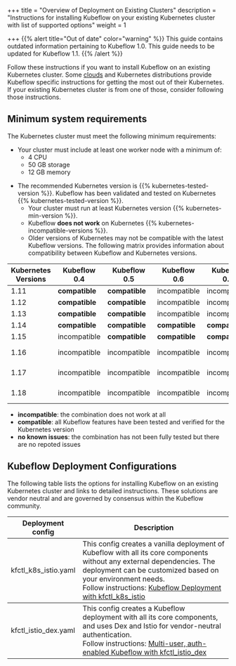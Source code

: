 +++
title = "Overview of Deployment on Existing Clusters"
description = "Instructions for installing Kubeflow on your existing Kubernetes cluster with list of supported options"
weight = 1
                    
+++
{{% alert title="Out of date" color="warning" %}}
This guide contains outdated information pertaining to Kubeflow 1.0. This guide
needs to be updated for Kubeflow 1.1.
{{% /alert %}}

Follow these instructions if you want to install Kubeflow on an existing Kubernetes
cluster. Some [clouds](/docs/started/cloud) and Kubernetes distributions provide
Kubeflow specific instructions for getting the most out of their Kubernetes. If your
existing Kubernetes cluster is from one of those, consider following those instructions.

## Minimum system requirements

The Kubernetes cluster must meet the following minimum requirements:

- Your cluster must include at least one worker node with a minimum of:
  - 4 CPU
  - 50 GB storage
  - 12 GB memory

* The recommended Kubernetes version is {{% kubernetes-tested-version %}}.
  Kubeflow has been validated and tested on Kubernetes
  {{% kubernetes-tested-version %}}.
  - Your cluster must run at least Kubernetes version
    {{% kubernetes-min-version %}}.
  - Kubeflow **does not work** on Kubernetes
    {{% kubernetes-incompatible-versions %}}.
  - Older versions of Kubernetes may not be compatible with the latest Kubeflow versions. The following matrix
    provides information about compatibility between Kubeflow and Kubernetes versions.

<div class="table-responsive">
  <table class="table table-bordered">
    <thead class="thead-light">
      <tr>
        <th>Kubernetes Versions</th>
        <th>Kubeflow 0.4</th>
        <th>Kubeflow 0.5</th>
        <th>Kubeflow 0.6</th>
        <th>Kubeflow 0.7</th>
        <th>Kubeflow 1.0</th>
      </tr>
    </thead>
    <tbody>
      <tr>
        <td>1.11</td>
        <td><b>compatible</b></td>
        <td><b>compatible</b></td>
        <td>incompatible</td>
        <td>incompatible</td>
        <td>incompatible</td>
      </tr>
      <tr>
        <td>1.12</td>
        <td><b>compatible</b></td>
        <td><b>compatible</b></td>
        <td>incompatible</td>
        <td>incompatible</td>
        <td>incompatible</td>
      </tr>
      <tr>
        <td>1.13</td>
        <td><b>compatible</b></td>
        <td><b>compatible</b></td>
        <td>incompatible</td>
        <td>incompatible</td>
        <td>incompatible</td>
      </tr>
      <tr>
        <td>1.14</td>
        <td><b>compatible</b></td>
        <td><b>compatible</b></td>
        <td><b>compatible</b></td>
        <td><b>compatible</b></td>
        <td><b>compatible</b></td>
      </tr>
      <tr>
        <td>1.15</td>
        <td>incompatible</td>
        <td><b>compatible</b></td>
        <td><b>compatible</b></td>
        <td><b>compatible</b></td>
        <td><b>compatible</b></td>
      </tr>
      <tr>
        <td>1.16</td>
        <td>incompatible</td>
        <td>incompatible</td>
        <td>incompatible</td>
        <td>incompatible</td>
        <td><b>no known issues</b></td>
      </tr>
      <tr>
        <td>1.17</td>
        <td>incompatible</td>
        <td>incompatible</td>
        <td>incompatible</td>
        <td>incompatible</td>
        <td><b>no known issues</b></td>
      </tr>
      <tr>
        <td>1.18</td>
        <td>incompatible</td>
        <td>incompatible</td>
        <td>incompatible</td>
        <td>incompatible</td>
        <td><b>no known issues</b></td>
      </tr>
    </tbody>
  </table>
</div>

- **incompatible**: the combination does not work at all
- **compatible**: all Kubeflow features have been tested and verified for the
  Kubernetes version
- **no known issues**: the combination has not been fully tested but there are
  no repoted issues

## Kubeflow Deployment Configurations

The following table lists the options for installing Kubeflow on an existing Kubernetes
cluster and links to detailed instructions. These solutions are vendor neutral and are
governed by consensus within the Kubeflow community.

<div class="table-responsive">
  <table class="table table-bordered">
    <thead class="thead-light">
      <tr>
        <th>Deployment config</th>
        <th>Description</th>
      </tr>
    </thead>
    <tbody>
      <tr>
        <td>kfctl_k8s_istio.yaml</td>
        <td> This config creates a vanilla deployment of Kubeflow with all its core components without any external dependencies. The deployment can be customized based on your environment needs. <br />Follow instructions: <a href="/docs/started/k8s/kfctl-k8s-istio/">Kubeflow Deployment with kfctl_k8s_istio</a></td>
      </tr>
    </tbody>
    <tbody>
      <tr>
        <td>kfctl_istio_dex.yaml</td>
        <td> This config creates a Kubeflow deployment with all its core components, and uses Dex and Istio for vendor-neutral authentication. <br />Follow instructions: <a href="/docs/started/k8s/kfctl-istio-dex/">Multi-user, auth-enabled Kubeflow with kfctl_istio_dex</a></td>
      </tr>
    </tbody>
  </table>
</div>
